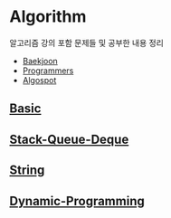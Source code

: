 # Algorithm
알고리즘 강의 포함 문제들 및 공부한 내용 정리
- [Baekjoon](https://www.acmicpc.net/)
- [Programmers](https://programmers.co.kr/learn/challenges)
- [Algospot](https://algospot.com/judge/problem/list/)

## [Basic](./Basic)

## [Stack-Queue-Deque](./Stack-Queue-Deque)

## [String](./String)

## [Dynamic-Programming](./Dynamic-Programming)